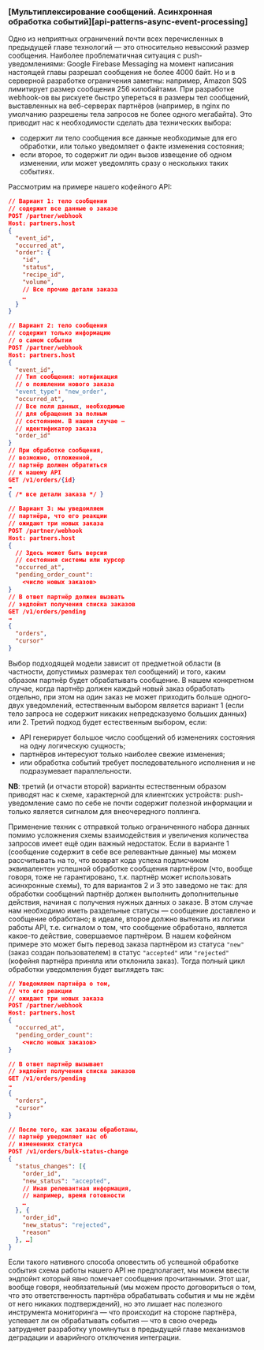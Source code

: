 ### [Мультиплексирование сообщений. Асинхронная обработка событий][api-patterns-async-event-processing]

Одно из неприятных ограничений почти всех перечисленных в предыдущей главе технологий — это относительно невысокий размер сообщения. Наиболее проблематичная ситуация с push-уведомлениями: Google Firebase Messaging на момент написания настоящей главы разрешал сообщения не более 4000 байт. Но и в серверной разработке ограничения заметны: например, Amazon SQS лимитирует размер сообщения 256 килобайтами. При разработке webhook-ов вы рискуете быстро упереться в размеры тел сообщений, выставленных на веб-серверах партнёров (например, в nginx по умолчанию разрешены тела запросов не более одного мегабайта). Это приводит нас к необходимости сделать два технических выбора:
  * содержит ли тело сообщения все данные необходимые для его обработки, или только уведомляет о факте изменения состояния;
  * если второе, то содержит ли один вызов извещение об одном изменении, или может уведомлять сразу о нескольких таких событиях.

Рассмотрим на примере нашего кофейного API:

```json
// Вариант 1: тело сообщения
// содержит все данные о заказе
POST /partner/webhook
Host: partners.host
{
  "event_id",
  "occurred_at",
  "order": {
    "id",
    "status",
    "recipe_id",
    "volume",
    // Все прочие детали заказа
    …
  }
}
```
```json
// Вариант 2: тело сообщения
// содержит только информацию
// о самом событии
POST /partner/webhook
Host: partners.host
{
  "event_id",
  // Тип сообщения: нотификация
  // о появлении нового заказа
  "event_type": "new_order",
  "occurred_at",
  // Все поля данных, необходимые
  // для обращения за полным
  // состоянием. В нашем случае —
  // идентификатор заказа
  "order_id"
}
// При обработке сообщения,
// возможно, отложенной,
// партнёр должен обратиться
// к нашему API
GET /v1/orders/{id}
→
{ /* все детали заказа */ }
```
```json
// Вариант 3: мы уведомляем
// партнёра, что его реакции
// ожидают три новых заказа
POST /partner/webhook
Host: partners.host
{
  // Здесь может быть версия
  // состояния системы или курсор
  "occurred_at",
  "pending_order_count":
    <число новых заказов>
}
// В ответ партнёр должен вызвать
// эндпойнт получения списка заказов
GET /v1/orders/pending
→
{
  "orders",
  "cursor"
}
```

Выбор подходящей модели зависит от предметной области (в частности, допустимых размерах тел сообщений) и того, каким образом партнёр будет обрабатывать сообщение. В нашем конкретном случае, когда партнёр должен каждый новый заказ обработать отдельно, при этом на один заказ не может приходить больше одного-двух уведомлений, естественным выбором является вариант 1 (если тело запроса не содержит никаких непредсказуемо больших данных) или 2. Третий подход будет естественным выбором, если:
  * API генерирует большое число сообщений об изменениях состояния на одну логическую сущность;
  * партнёров интересуют только наиболее свежие изменения;
  * или обработка событий требует последовательного исполнения и не подразумевает параллельности.

**NB**: третий (и отчасти второй) варианты естественным образом приводят нас к схеме, характерной для клиентских устройств: push-уведомление само по себе не почти содержит полезной информации и только является сигналом для внеочередного поллинга.

Применение техник с отправкой только ограниченного набора данных помимо усложнения схемы взаимодействия и увеличения количества запросов имеет ещё один важный недостаток. Если в варианте 1 (сообщение содержит в себе все релевантные данные) мы можем рассчитывать на то, что возврат кода успеха подписчиком эквивалентен успешной обработке сообщения партнёром (что, вообще говоря, тоже не гарантировано, т.к. партнёр может использовать асинхронные схемы), то для вариантов 2 и 3 это заведомо не так: для обработки сообщений партнёр должен выполнить дополнительные действия, начиная с получения нужных данных о заказе. В этом случае нам необходимо иметь раздельные статусы — сообщение доставлено и сообщение обработано; в идеале, второе должно вытекать из логики работы API, т.е. сигналом о том, что сообщение обработано, является какое-то действие, совершаемое партнёром. В нашем кофейном примере это может быть перевод заказа партнёром из статуса `"new"` (заказ создан пользователем) в статус `"accepted"` или `"rejected"` (кофейня партнёра приняла или отклонила заказ). Тогда полный цикл обработки уведомления будет выглядеть так:

```json
// Уведомляем партнёра о том,
// что его реакции
// ожидают три новых заказа
POST /partner/webhook
Host: partners.host
{
  "occurred_at",
  "pending_order_count":
    <число новых заказов>
}
```
```json
// В ответ партнёр вызывает
// эндпойнт получения списка заказов
GET /v1/orders/pending
→
{
  "orders",
  "cursor"
}
```
```json
// После того, как заказы обработаны,
// партнёр уведомляет нас об
// изменениях статуса
POST /v1/orders/bulk-status-change
{
  "status_changes": [{
    "order_id",
    "new_status": "accepted",
    // Иная релевантная информация,
    // например, время готовности
    …
  }, {
    "order_id",
    "new_status": "rejected",
    "reason"
  }, …]
}
```

Если такого нативного способа оповестить об успешной обработке события схема работы нашего API не предполагает, мы можем ввести эндпойнт который явно помечает сообщения прочитанными. Этот шаг, вообще говоря, необязательный (мы можем просто договориться о том, что это ответственность партнёра обрабатывать события и мы не ждём от него никаких подтверждений), но это лишает нас полезного инструмента мониторинга — что происходит на стороне партнёра, успевает ли он обрабатывать события — что в свою очередь затрудняет разработку упомянутых в предыдущей главе механизмов деградации и аварийного отключения интеграции.